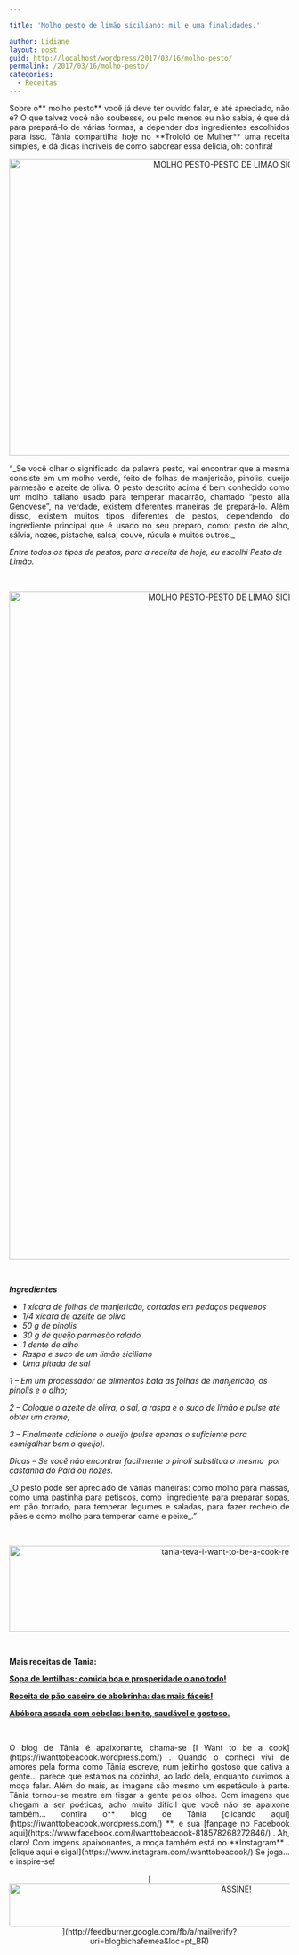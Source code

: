 ```yaml
---

title: 'Molho pesto de limão siciliano: mil e uma finalidades.'

author: Lidiane
layout: post
guid: http://localhost/wordpress/2017/03/16/molho-pesto/
permalink: /2017/03/16/molho-pesto/
categories:
  - Receitas
---
```

<p align="justify">
  Sobre o** molho pesto** você já deve ter ouvido falar, e até apreciado, não é? O que talvez você não soubesse, ou pelo menos eu não sabia, é que dá para prepará-lo de várias formas, a depender dos ingredientes escolhidos para isso. Tânia compartilha hoje no **Trololó de Mulher** uma receita simples, e dá dicas incríveis de como saborear essa delícia, oh: confira!
</p>

<p align="center">
  <img class="alignnone size-full wp-image-13627" src="http://www.trololodemulher.com.br/blog/wp-content/uploads/2017/03/MOLHO-PESTO-PESTO-DE-LIMAO-SICILIANO.jpg" alt="MOLHO PESTO-PESTO DE LIMAO SICILIANO" width="800" height="534" />
</p>

<p align="justify">
  “_Se você olhar o significado da palavra pesto, vai encontrar que a mesma consiste em um molho verde, feito de folhas de manjericão, pinolis, queijo parmesão e azeite de oliva. O pesto descrito acima é bem conhecido como um molho italiano usado para temperar macarrão, chamado “pesto alla Genovese”, na verdade, existem diferentes maneiras de prepará-lo. Além disso, existem muitos tipos diferentes de pestos, dependendo do ingrediente principal que é usado no seu preparo, como: pesto de alho, sálvia, nozes, pistache, salsa, couve, rúcula e muitos outros._
</p>

_Entre todos os tipos de pestos, para a receita de hoje, eu escolhi Pesto de Limão._

&nbsp;

<p align="center">
  <img class="alignnone size-full wp-image-13628" src="http://www.trololodemulher.com.br/blog/wp-content/uploads/2017/03/MOLHO-PESTO-PESTO-DE-LIMAO-SICILIANO2.jpg" alt="MOLHO PESTO-PESTO DE LIMAO SICILIANO[2]" width="800" height="1200" />
</p>

&nbsp;

**_Ingredientes_**

  * _1 xícara de folhas de manjericão, cortadas em pedaços pequenos_ 
  * _1/4 xícara de azeite de oliva_ 
  * _50 g de pinolis_ 
  * _30 g de queijo parmesão ralado_ 
  * _1 dente de alho_ 
  * _Raspa e suco de um limão siciliano_ 
  * _Uma pitada de sal_

_1 – Em um processador de alimentos bata as folhas de manjericão, os pinolis e o alho;_

_2 – Coloque o azeite de oliva, o sal, a raspa e o suco de limão e pulse até obter um creme;_

_3 – Finalmente adicione o queijo (pulse apenas o suficiente para esmigalhar bem o queijo)._

_Dicas – Se você não encontrar facilmente o pinoli substitua o mesmo  por castanha do Pará ou nozes._

<p style="text-align: justify;">
  _O pesto pode ser apreciado de várias maneiras: como molho para massas, como uma pastinha para petiscos, como  ingrediente para preparar sopas, em pão torrado, para temperar legumes e saladas, para fazer recheio de pães e como molho para temperar carne e peixe_.”
</p>

&nbsp;

<p align="center">
  <img class="alignnone size-full wp-image-13037" src="http://www.trololodemulher.com.br/blog/wp-content/uploads/2016/10/TANIA-TEVA-I-WANT-TO-BE-A-COOK-RECEITAS.jpg" alt="tania-teva-i-want-to-be-a-cook-receitas" width="800" height="154" />
</p>

&nbsp;

**Mais receitas de Tania:**

[**Sopa de lentilhas: comida boa e prosperidade o ano todo!**](http://www.trololodemulher.com.br/2017/02/21/sopa-de-lentilhas/) 

[**Receita de pão caseiro de abobrinha: das mais fáceis!**](http://www.trololodemulher.com.br/2017/02/14/pao-caseiro/) 

[**Abóbora assada com cebolas: bonito, saudável e gostoso.**](http://www.trololodemulher.com.br/2017/02/07/abobora-assada/) 

&nbsp;

<p align="justify">
  O blog de Tânia é apaixonante, chama-se [I Want to be a cook](https://iwanttobeacook.wordpress.com/) . Quando o conheci vivi de amores pela forma como Tânia escreve, num jeitinho gostoso que cativa a gente… parece que estamos na cozinha, ao lado dela, enquanto ouvimos a moça falar. Além do mais, as imagens são mesmo um espetáculo à parte. Tânia tornou-se mestre em fisgar a gente pelos olhos. Com imagens que chegam a ser poéticas, acho muito difícil que você não se apaixone também… confira o** blog de Tânia [clicando aqui](https://iwanttobeacook.wordpress.com/) **, e sua [fanpage no Facebook aqui](https://www.facebook.com/Iwanttobeacook-818578268272846/) . Ah, claro! Com imgens apaixonantes, a moça também está no **Instagram**… [clique aqui e siga!](https://www.instagram.com/iwanttobeacook/)  Se joga… e inspire-se!
</p>

<p align="center">
  [<img class="alignnone size-full wp-image-10439" src="http://www.trololodemulher.com.br/blog/wp-content/uploads/2014/09/ASSINE.png" alt="ASSINE!" width="800" height="78" />](http://feedburner.google.com/fb/a/mailverify?uri=blogbichafemea&loc=pt_BR) 
</p>

<p align="justify">